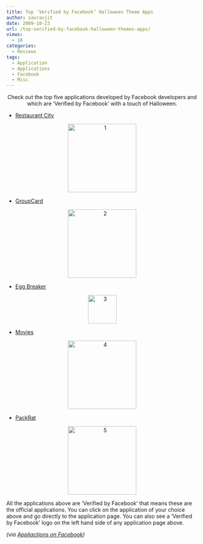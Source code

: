 ```yaml
---
title: Top ‘Verified by Facebook’ Halloween Theme Apps
author: sauravjit
date: 2009-10-23
url: /top-verified-by-facebook-halloween-themes-apps/
views:
  - 18
categories:
  - Reviews
tags:
  - Application
  - Applications
  - Facebook
  - Misc
---
```

<p style="text-align: center">
  Check out the top five applications developed by Facebook developers and which are &#8216;Verified by Facebook&#8217; with a touch of Halloween.
</p>

<ul style="text-align: left">
  <li>
    <a href="http://www.facebook.com/note_redirect.php?note_id=173060754296&h=36d8c924bdfbdc113f3b6832bd8ccd9f&url=http%3A%2F%2Fwww.facebook.com%2Fapps%2Fapplication.php%3Fid%3D43016202276" onclick="_gaq.push(['_trackEvent', 'outbound-article', 'http://www.facebook.com/note_redirect.php?note_id=173060754296&h=36d8c924bdfbdc113f3b6832bd8ccd9f&url=http%3A%2F%2Fwww.facebook.com%2Fapps%2Fapplication.php%3Fid%3D43016202276', 'Restaurant City']);" title="http://www.facebook.com/apps/application.php?id=43016202276"  target="_blank">Restaurant City</a>
  </li>
</ul>

<p style="text-align:center">
  <a href="http://www.facebook.com/note_redirect.php?note_id=173060754296&h=36d8c924bdfbdc113f3b6832bd8ccd9f&url=http%3A%2F%2Fwww.facebook.com%2Fapps%2Fapplication.php%3Fid%3D43016202276" onclick="_gaq.push(['_trackEvent', 'outbound-article', 'http://www.facebook.com/note_redirect.php?note_id=173060754296&h=36d8c924bdfbdc113f3b6832bd8ccd9f&url=http%3A%2F%2Fwww.facebook.com%2Fapps%2Fapplication.php%3Fid%3D43016202276', '']);" ><img class="size-full   aligncenter wp-image-54450" src="http://cdn.devilsworkshop.org/files/2009/10/11.jpg" alt="1" width="180" height="180" /></a>
</p>

<ul style="text-align: left">
  <li>
    <a href="http://www.facebook.com/note_redirect.php?note_id=173060754296&h=60803ef1728eec2c19b892533094c4d3&url=http%3A%2F%2Fwww.facebook.com%2Fapps%2Fapplication.php%3Fid%3D15880358164" onclick="_gaq.push(['_trackEvent', 'outbound-article', 'http://www.facebook.com/note_redirect.php?note_id=173060754296&h=60803ef1728eec2c19b892533094c4d3&url=http%3A%2F%2Fwww.facebook.com%2Fapps%2Fapplication.php%3Fid%3D15880358164', 'GroupCard']);" title="http://www.facebook.com/apps/application.php?id=15880358164"  target="_blank">GroupCard</a>
  </li>
</ul>

<p style="text-align: center">
  <a href="http://www.facebook.com/note_redirect.php?note_id=173060754296&h=60803ef1728eec2c19b892533094c4d3&url=http%3A%2F%2Fwww.facebook.com%2Fapps%2Fapplication.php%3Fid%3D15880358164" onclick="_gaq.push(['_trackEvent', 'outbound-article', 'http://www.facebook.com/note_redirect.php?note_id=173060754296&h=60803ef1728eec2c19b892533094c4d3&url=http%3A%2F%2Fwww.facebook.com%2Fapps%2Fapplication.php%3Fid%3D15880358164', '']);" ><img class="size-full wp-image-372  aligncenter" src="http://cdn.devilsworkshop.org/files/2009/10/21.jpg" alt="2" width="180" height="180" /></a>
</p>

<ul style="text-align: left">
  <li>
    <a href="http://www.facebook.com/note_redirect.php?note_id=173060754296&h=ad1db606357095f3bd2a6cece7e00844&url=http%3A%2F%2Fwww.facebook.com%2Fapps%2Fapplication.php%3Fid%3D38925265029" onclick="_gaq.push(['_trackEvent', 'outbound-article', 'http://www.facebook.com/note_redirect.php?note_id=173060754296&h=ad1db606357095f3bd2a6cece7e00844&url=http%3A%2F%2Fwww.facebook.com%2Fapps%2Fapplication.php%3Fid%3D38925265029', 'Egg Breaker']);" title="http://www.facebook.com/apps/application.php?id=38925265029"  target="_blank">Egg Breaker</a>
  </li>
</ul>

<p style="text-align: center">
  <a href="http://www.facebook.com/note_redirect.php?note_id=173060754296&h=ad1db606357095f3bd2a6cece7e00844&url=http%3A%2F%2Fwww.facebook.com%2Fapps%2Fapplication.php%3Fid%3D38925265029" onclick="_gaq.push(['_trackEvent', 'outbound-article', 'http://www.facebook.com/note_redirect.php?note_id=173060754296&h=ad1db606357095f3bd2a6cece7e00844&url=http%3A%2F%2Fwww.facebook.com%2Fapps%2Fapplication.php%3Fid%3D38925265029', '']);" ><img class="size-full wp-image-373 alignnone" src="http://cdn.devilsworkshop.org/files/2009/10/31.jpg" alt="3" width="75" height="75" /></a>
</p>

<ul style="text-align: left">
  <li>
    <a href="http://www.facebook.com/note_redirect.php?note_id=173060754296&h=622111dcf347655e226a10861d229961&url=http%3A%2F%2Fwww.facebook.com%2Fapps%2Fapplication.php%3Fid%3D2558160538" onclick="_gaq.push(['_trackEvent', 'outbound-article', 'http://www.facebook.com/note_redirect.php?note_id=173060754296&h=622111dcf347655e226a10861d229961&url=http%3A%2F%2Fwww.facebook.com%2Fapps%2Fapplication.php%3Fid%3D2558160538', 'Movies']);" title="http://www.facebook.com/apps/application.php?id=2558160538"  target="_blank">Movies</a>
  </li>
</ul>

<p style="text-align:center">
  <a href="http://www.facebook.com/note_redirect.php?note_id=173060754296&h=622111dcf347655e226a10861d229961&url=http%3A%2F%2Fwww.facebook.com%2Fapps%2Fapplication.php%3Fid%3D2558160538" onclick="_gaq.push(['_trackEvent', 'outbound-article', 'http://www.facebook.com/note_redirect.php?note_id=173060754296&h=622111dcf347655e226a10861d229961&url=http%3A%2F%2Fwww.facebook.com%2Fapps%2Fapplication.php%3Fid%3D2558160538', '']);" ><img class="size-full wp-image-374  aligncenter" src="http://cdn.devilsworkshop.org/files/2009/10/4.jpg" alt="4" width="180" height="180" align="center" /></a>
</p>

<ul style="text-align: left">
  <li>
    <a href="http://www.facebook.com/note_redirect.php?note_id=173060754296&h=190c3bce3e4eb5afeaed36141c7a92e4&url=http%3A%2F%2Fwww.facebook.com%2Fapps%2Fapplication.php%3Fid%3D2431403991" onclick="_gaq.push(['_trackEvent', 'outbound-article', 'http://www.facebook.com/note_redirect.php?note_id=173060754296&h=190c3bce3e4eb5afeaed36141c7a92e4&url=http%3A%2F%2Fwww.facebook.com%2Fapps%2Fapplication.php%3Fid%3D2431403991', 'PackRat']);" title="http://www.facebook.com/apps/application.php?id=2431403991"  target="_blank">PackRat</a>
  </li>
</ul>

<p style="text-align: center">
  <a href="http://www.facebook.com/note_redirect.php?note_id=173060754296&h=190c3bce3e4eb5afeaed36141c7a92e4&url=http%3A%2F%2Fwww.facebook.com%2Fapps%2Fapplication.php%3Fid%3D2431403991" onclick="_gaq.push(['_trackEvent', 'outbound-article', 'http://www.facebook.com/note_redirect.php?note_id=173060754296&h=190c3bce3e4eb5afeaed36141c7a92e4&url=http%3A%2F%2Fwww.facebook.com%2Fapps%2Fapplication.php%3Fid%3D2431403991', '']);" ><img class="aligncenter size-full wp-image-375" src="http://cdn.devilsworkshop.org/files/2009/10/5.jpg" alt="5" width="180" height="180" align="center" /></a>
</p>

<p style="text-align: left">
  All the applications above are &#8216;Verified by Facebook&#8217; that means these are the official applications. You can click on the application of your choice above and go directly to the application page. You can also see a &#8216;Verified by Facebook&#8217; logo on the left hand side of any application page above.
</p>

<p style="text-align: left">
  <em>(via <a href="http://www.facebook.com/note.php?note_id=173060754296&ref=nf#/applicationsonfacebook" onclick="_gaq.push(['_trackEvent', 'outbound-article', 'http://www.facebook.com/note.php?note_id=173060754296&ref=nf#/applicationsonfacebook', 'Appliactions on Facebook']);" target="_self">Appliactions on Facebook</a>)</em>
</p>
